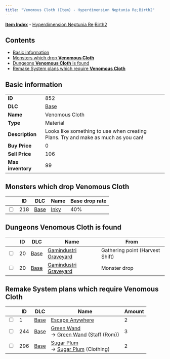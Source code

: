 ```yaml
---
title: "Venomous Cloth (Item) - Hyperdimension Neptunia Re;Birth2"
---
```


[**Item Index**](/neptunia/rb2/item/index.html) - [Hyperdimension Neptunia Re;Birth2](/neptunia/rb2)

## Contents

- [Basic information](#basic-information)
- [Monsters which drop **Venomous Cloth**](#monsters-which-drop-venomous-cloth)
- [Dungeons **Venomous Cloth** is found](#dungeons-venomous-cloth-is-found)
- [Remake System plans which require **Venomous Cloth**](#remake-system-plans-which-require-venomous-cloth)

## Basic information

|   |   |
| -- | -- |
| **ID** | 852 |
| **DLC** | [Base](/neptunia/rb2/dlc/0-base.html) |
| **Name** | Venomous Cloth |
| **Type** | Material |
| **Description** | Looks like something to use when creating Plans. Try and make as much as you can! |
| **Buy Price** | 0 |
| **Sell Price** | 106 |
| **Max inventory** | 99 |

## Monsters which drop **Venomous Cloth**

|    | ID | DLC | Name | Base drop rate |
| -- | -- | --- | ---- | -------------- |
| <input type="checkbox" id="rb2-monster-0-218" class="trackbox" /> | 218 | [Base](/neptunia/rb2/dlc/0-base.html) | [Inky](/neptunia/rb2/monster/0-218-inky.html) | 40% |

## Dungeons **Venomous Cloth** is found

|    | ID | DLC | Name | From |
| -- | -- | --- | ---- | ---- |
| <input type="checkbox" id="rb2-dungeon-0-20" class="trackbox" /> | 20 | [Base](/neptunia/rb2/dlc/0-base.html) | [Gamindustri Graveyard](/neptunia/rb2/dungeon/0-20-gamindustri-graveyard.html) | Gathering point (Harvest Shift) |
| <input type="checkbox" id="rb2-dungeon-0-20" class="trackbox" /> | 20 | [Base](/neptunia/rb2/dlc/0-base.html) | [Gamindustri Graveyard](/neptunia/rb2/dungeon/0-20-gamindustri-graveyard.html) | Monster drop |

## Remake System plans which require **Venomous Cloth**

|    | ID | DLC | Name | Amount |
| -- | -- | --- | ---- | ------ |
| <input type="checkbox" id="rb2-remake-0-1" class="trackbox" /> | 1 | [Base](/neptunia/rb2/dlc/0-base.html) | [Escape Anywhere](/neptunia/rb2/remake/0-1-escape-anywhere.html) | 2 |
| <input type="checkbox" id="rb2-remake-0-244" class="trackbox" /> | 244 | [Base](/neptunia/rb2/dlc/0-base.html) | [Green Wand](/neptunia/rb2/remake/0-244-green-wand.html)<br />→ [Green Wand](/neptunia/rb2/item/0-1146-green-wand.html) (Staff (Rom)) | 3 |
| <input type="checkbox" id="rb2-remake-0-296" class="trackbox" /> | 296 | [Base](/neptunia/rb2/dlc/0-base.html) | [Sugar Plum](/neptunia/rb2/remake/0-296-sugar-plum.html)<br />→ [Sugar Plum](/neptunia/rb2/item/0-1914-sugar-plum.html) (Clothing) | 2 |